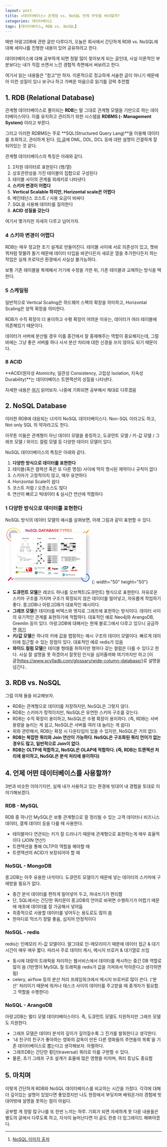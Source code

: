 ```yaml
---
layout: post
title: <데이터베이스> 관계형 vs. NoSQL 언제 무엇을 써야할까?
categories: 데이터베이스
tags: [데이터베이스, RDB vs. NoSQL]
---
```


<div class="message">
매번 아랑고DB에 관한 글만 다루다가, 오늘은 회사에서 간단하게 RDB vs. NoSQL에 대해 세미나를 진행한 내용이 있어 공유하려고 한다.
  
데이터베이스에 대해 공부하게 되면 정말 많이 찾아보게 되는 글인데, 사실 이론적인 부분보다는 내가 직접 쓰면서 느낀 경험적 측면에서 써보려고 한다.
</div>

<div class="exclamation">
여기서 읽는 내용들은 "참고"만 하자. 이론적으로 정교하게 서술한 글이 아니기 때문에 아 이런 성질이 있나 보구나 하고 가벼운 마음으로 읽기를 강력 추천함 
</div>

## 1. RDB (Relational Database)
관계형 데이터베이스로 풀이되는 **RDB**는 말 그대로 관계형 모델을 기반으로 하는 데이터베이스이다. 이를 유지하고 관리하기 위한 시스템을 **RDBMS (- Management System)** 이라고 부른다.

그리고 이러한 RDBMS는 주로 **SQL(Structured Query Lang)**을 이용해 데이터를 조회하고, 관리하게 된다. [이 글](https://brownbears.tistory.com/180)에 DML, DDL, DCL 등에 대한 설명이 간결하게 잘 되어있는 것 같다.

관계형 데이터베이스의 특징은 아래와 같다.

1. 2차원 데이터로 표현된다 (행/열)
2. 상호관련성을 가진 테이블의 집합으로 구성된다
3. 테이블 사이의 관계를 외래키로 나타낸다
4. **스키마 변경이 어렵다**
5. **Vertical Scalable 하지만, Horizontal scale은 어렵다**
6. 메인테넌스 코스트 / 사용 요금이 비싸다
7. SQL을 사용해 데이터를 질의한다
8. **ACID 성질을 갖는다**

여기서 몇가지만 자세히 다루고 넘어가자.

### 4 스키마 변경이 어렵다
RDB는 매우 정교한 초기 설계로 만들어진다. 테이블 사이에 서로 의존성이 있고, 쳇바퀴처럼 맞물려 돌기 때문에 데이터 타입을 바꾼다든지 새로운 열을 추가한다든지 하는 작업은 실제 프로덕션 환경에서 사실상 불가능하다.

보통 기존 테이블을 복제해서 거기에 수정을 가한 뒤, 기존 테이블과 교체하는 방식을 택한다.

### 5 스케일링
일반적으로 Vertical Scaling은 하드웨어 스펙의 확장을 의미하고, Horizontal Scaling은 양적 확장을 의미한다.

RDB가 수직 확장이 더 용이하고 수평 확장이 어려운 이유는, 데이터가 여러 테이블에 의존해있기 때문이다. 

데이터가 서버에 분산될 경우 이를 중간에서 잘 중재해주는 역할이 중요해지는데, 그럴 바에는 그냥 좋은 서버를 하나 사서 분산 처리에 대한 신경을 쓰지 않아도 되기 때문이다. 

### 8 ACID
**ACID(원자성 Atomicity, 일관성 Consistency, 고립성 Isolation, 지속성 Durability)**는 데이터베이스 트랜잭션의 성질을 나타낸다.

자세한 내용은 [여기](https://ko.wikipedia.org/wiki/ACID) 읽어보자. 나중에 기회되면 공부해서 제대로 다루겠음

## 2. NoSQL Database
이러한 RDB에 대응되는 녀석이 NoSQL 데이터베이스다. Non-SQL 이라고도 하고, Not only SQL 의 약자라고도 한다.

아무튼 이들은 관계형이 아닌 데이터 모델을 총칭하고, 도큐먼트 모델 / 키-값 모델 / 그래프 모델 / 와이드 컬럼 모델 등 다양한 데이터 모델이 있다.

NoSQL 데이터베이스의 특징은 아래와 같다.

1. **다양한 방식으로 데이터를 표현한다**
2. 테이블(혹은 컬렉션 혹은 또 다른 명칭) 사이에 딱히 명시된 제약이나 규칙이 없다
3. 스키마가 고정적이지 않고, 매우 유연하다
4. Horizontal Scale이 쉽다
5. 코스트 저렴 / 오픈소스도 많다
6. 연산이 빠르고 빅데이터 & 실시간 연산에 적합하다

### 1 다양한 방식으로 데이터를 표현한다
NoSQL 방식의 데이터 모델의 예시를 살펴보면, 아래 그림과 같이 표현할 수 있다. 

![NoSQL Data Models](/public/img/database-nosql.png){: width="50" height="50"}

- **도큐먼트 모델**은 레코드 하나를 오브젝트(도큐먼트) 형식으로 표현한다. 자유로운 스키마 구조를 가지며 구조가 확정되지 않은 데이터를 밀어넣고, 자유롭게 작업하기 좋다. 몽고DB나 아랑고DB가 대표적인 예시이다. 
- **그래프 모델**은 데이터를 버텍스와 엣지로 그래프에 표현하는 방식이다. 데이터 사이의 유기적인 관계를 표현하기에 적합하다. 대표적인 예로 Neo4j와 ArangoDB, Gremlin 등이 있다. 아랑고DB에 대해서는 현재 블로그에서 다루고 있으니 궁금하면 [여기](https://ud803.github.io/%EC%95%84%EB%9E%91%EA%B3%A0db/2021/10/31/ArangoDB-1-%EC%95%84%EB%9E%91%EA%B3%A0DB-%EC%95%8C%EC%95%84%EB%B3%B4%EA%B8%B0/)
- **키/값 모델**은 하나의 키에 값을 맵핑하는 해시 구조의 데이터 모델이다. 빠르게 데이터에 접근할 수 있는 장점이 있다. 대표적인 예로 redis가 있음
- **와이드 컬럼 모델**은 테이블 형태를 취하지만 행마다 갖는 컬럼은 다를 수 있다고 한다. 사실 잘 설명을 못 하겠어서 잘못된 인식을 심어줄까봐 여기까지만 하고 [이 글]https://www.scylladb.com/glossary/wide-column-database/)로 설명을 넘긴다..


## 3. RDB vs. NoSQL
그럼 이제 둘을 비교해보자.
- RDB는 관계형으로 데이터를 저장하지만, NoSQL은 그렇지 않다.
- RDB는 스키마가 정적이지만, NoSQL은 유연한 스키마 구조를 갖는다.
- RDB는 수직 확장이 용이하고, NoSQL은 수평 확장이 용이하다. (즉, RDB는 서버 용량을 늘리는 게 쉽고, NoSQL은 서버를 여러 대 늘리는 게 쉽다)
- 위와 관련해서, RDB는 확장 시 다운타임이 있을 수 있지만, NoSQL은 거의 없다.
- **RDB는 복잡한 쿼리와 Join 연산이 가능하다. NoSQL은 구조화된 쿼리 언어가 없는 경우도 많고, 일반적으로 Join이 없다.**
- **RDB는 OLTP에 적합하고, NoSQL은 OLAP에 적합하다. (즉, RDB는 트랜잭션 처리에 용이하고, NoSQL은 분석 처리에 용이하다)**

## 4. 언제 어떤 데이터베이스를 사용할까?
3번과 비슷한 이야기지만, 실제 내가 사용하고 있는 환경에 빗대어 내 경험을 토대로 이야기해보겠다.

### RDB - MySQL
RDB 중 하나인 MySQL은 보통 관계형으로 잘 정리될 수 있는 고객 데이터나 비즈니스 데이터, 결제 데이터 등을 다룰 때 사용한다.
- 테이블마다 연관되는 키가 잘 드러나기 때문에 관계형으로 표현하는게 매우 효율적이다 (JOIN 연산!)
- 트랜잭션을 통해 OLTP의 역할을 해야할 때
- 트랜잭션의 ACID가 보장되어야 할 때

### NoSQL - MongoDB
몽고DB는 아주 유용한 녀석이다. 도큐먼트 모델이기 때문에 넣는 데이터의 스키마에 구애받을 필요가 없다.
- 중간 분석 데이터를 편하게 밀어넣어 두고, 꺼내쓰기가 편리함
- 단, SQL에서는 간단한 쿼리문이 몽고DB의 언어로 바뀌면 수행하기가 어렵기 때문에 애초에 데이터를 잘 가공해서 넣어둠
- 최종적으로 사용할 데이터를 넣어두는 용도로도 많이 씀 
- 한마디로 막쓰기 정말 좋음, 심지어 안정적이다

### NoSQL - redis
redis는 인메모리 키-값 모델이다. 말그대로 인-메모리이기 때문에 데이터 접근 & 대기시간이 매우 매우 짧다. 따라서 주로 데이터 캐시, 메시지 브로커 & 대기열로 쓰임
- 동시에 대량의 트래픽을 처리하는 웹서비스에서 데이터를 캐시하는 중간 DB 역할로 많이 씀 (1만명이 MySQL 칠 트래픽을 redis가 값을 가져와서 막아준다고 생각하면 됨)
- celery, airflow 등의 분산 처리 프레임워크에서 메시지 브로커로 많이 쓴다. ('분산' 처리이기 때문에 워커나 태스크 사이의 데이터를 주고받을 때 중개자가 필요함. 그 역할을 수행한다)

### NoSQL - ArangoDB
아랑고DB는 멀티 모델 데이터베이스이다. 즉, 도큐먼트 모델도 지원하지만 그래프 모델도 지원한다.
- 그래프 모델은 데이터 분석의 깊이가 깊어질수록 그 진가를 발휘한다고 생각한다. 
- '내 친구의 친구가 좋아하는 영화의 감독이 만든 다른 영화들의 주연들의 목록'을 기존 데이터베이스로 뽑는다고 생각해보자. 아찔하다.
- 그래프DB는 간단한 횡단(traversal) 쿼리로 이를 구현할 수 있다.
- 물론, 초기 그래프 구조 설계가 효율에 많은 영향을 미치며, 쿼리 튜닝도 중요함


## 5. 마치며

이렇게 간단하게 RDB와 NoSQL 데이터베이스를 비교하는 시간을 가졌다. 각각에 대해 더 깊이있는 설명이 있었다면 좋았겠지만 나도 현장에서 부딪치며 배워온거라 경험에 빗대어밖에 설명을 못하는 점이 아쉽다. 

공부할 게 정말 많구나를 또 한번 느끼는 하루. 기회가 되면 자세하게 못 다룬 내용들은 별도의 글에서 다루도록 하고, 지식이 늘어난다면 이 글도 한층 더 업그레이드 해봐야겠다.



----
1. [NoSQL 이미지 출처](https://www.google.com/url?sa=i&url=https%3A%2F%2Fwww.improgrammer.net%2Fmost-popular-nosql-database%2F&psig=AOvVaw022-BzSzSaxToEuyIjg1UE&ust=1637162002176000&source=images&cd=vfe&ved=0CAwQjhxqFwoTCOjQ-u-VnfQCFQAAAAAdAAAAABAD)
